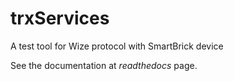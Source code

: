# trxServices
A test tool for Wize protocol with SmartBrick device

See the documentation at *readthedocs* page.
